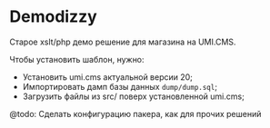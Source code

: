 # Demodizzy
Старое xslt/php демо решение для магазина на UMI.CMS.

Чтобы установить шаблон, нужно:
 * Установить umi.cms актуальной версии 20;
 * Импортировать дамп базы данных `dump/dump.sql`;
 * Загрузить файлы из src/ поверх установленной umi.cms;
 
 @todo: Сделать конфигурацию пакера, как для прочих решений